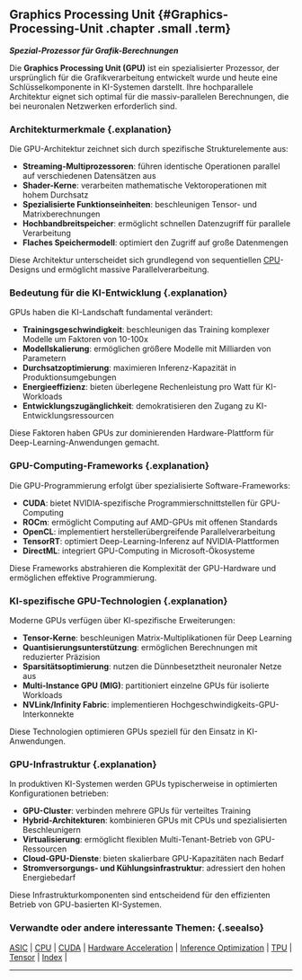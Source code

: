 ## Graphics Processing Unit {#Graphics-Processing-Unit .chapter .small .term}

***Spezial-Prozessor für Grafik-Berechnungen***

Die **Graphics Processing Unit (GPU)** ist ein spezialisierter Prozessor, der ursprünglich für die Grafikverarbeitung entwickelt wurde und heute eine Schlüsselkomponente in KI-Systemen darstellt.
Ihre hochparallele Architektur eignet sich optimal für die massiv-parallelen Berechnungen, die bei neuronalen Netzwerken erforderlich sind.

### Architekturmerkmale {.explanation}

Die GPU-Architektur zeichnet sich durch spezifische Strukturelemente aus:

- **Streaming-Multiprozessoren**: führen identische Operationen parallel auf verschiedenen Datensätzen aus
- **Shader-Kerne**: verarbeiten mathematische Vektoroperationen mit hohem Durchsatz
- **Spezialisierte Funktionseinheiten**: beschleunigen Tensor- und Matrixberechnungen
- **Hochbandbreitspeicher**: ermöglicht schnellen Datenzugriff für parallele Verarbeitung
- **Flaches Speichermodell**: optimiert den Zugriff auf große Datenmengen

Diese Architektur unterscheidet sich grundlegend von sequentiellen [CPU](#CPU)-Designs und ermöglicht massive Parallelverarbeitung.

### Bedeutung für die KI-Entwicklung {.explanation}

GPUs haben die KI-Landschaft fundamental verändert:

- **Trainingsgeschwindigkeit**: beschleunigen das Training komplexer Modelle um Faktoren von 10-100x
- **Modellskalierung**: ermöglichen größere Modelle mit Milliarden von Parametern
- **Durchsatzoptimierung**: maximieren Inferenz-Kapazität in Produktionsumgebungen
- **Energieeffizienz**: bieten überlegene Rechenleistung pro Watt für KI-Workloads
- **Entwicklungszugänglichkeit**: demokratisieren den Zugang zu KI-Entwicklungsressourcen

Diese Faktoren haben GPUs zur dominierenden Hardware-Plattform für Deep-Learning-Anwendungen gemacht.

### GPU-Computing-Frameworks {.explanation}

Die GPU-Programmierung erfolgt über spezialisierte Software-Frameworks:

- **CUDA**: bietet NVIDIA-spezifische Programmierschnittstellen für GPU-Computing
- **ROCm**: ermöglicht Computing auf AMD-GPUs mit offenen Standards
- **OpenCL**: implementiert herstellerübergreifende Parallelverarbeitung
- **TensorRT**: optimiert Deep-Learning-Inferenz auf NVIDIA-Plattformen
- **DirectML**: integriert GPU-Computing in Microsoft-Ökosysteme

Diese Frameworks abstrahieren die Komplexität der GPU-Hardware und ermöglichen effektive Programmierung.

### KI-spezifische GPU-Technologien {.explanation}

Moderne GPUs verfügen über KI-spezifische Erweiterungen:

- **Tensor-Kerne**: beschleunigen Matrix-Multiplikationen für Deep Learning
- **Quantisierungsunterstützung**: ermöglichen Berechnungen mit reduzierter Präzision
- **Sparsitätsoptimierung**: nutzen die Dünnbesetztheit neuronaler Netze aus
- **Multi-Instance GPU (MIG)**: partitioniert einzelne GPUs für isolierte Workloads
- **NVLink/Infinity Fabric**: implementieren Hochgeschwindigkeits-GPU-Interkonnekte

Diese Technologien optimieren GPUs speziell für den Einsatz in KI-Anwendungen.

### GPU-Infrastruktur {.explanation}

In produktiven KI-Systemen werden GPUs typischerweise in optimierten Konfigurationen betrieben:

- **GPU-Cluster**: verbinden mehrere GPUs für verteiltes Training
- **Hybrid-Architekturen**: kombinieren GPUs mit CPUs und spezialisierten Beschleunigern
- **Virtualisierung**: ermöglicht flexiblen Multi-Tenant-Betrieb von GPU-Ressourcen
- **Cloud-GPU-Dienste**: bieten skalierbare GPU-Kapazitäten nach Bedarf
- **Stromversorgungs- und Kühlungsinfrastruktur**: adressiert den hohen Energiebedarf

Diese Infrastrukturkomponenten sind entscheidend für den effizienten Betrieb von GPU-basierten KI-Systemen.

### Verwandte oder andere interessante Themen: {.seealso}

[ASIC](#ASIC) |
[CPU](#CPU) |
[CUDA](#CUDA) |
[Hardware Acceleration](#Hardware-Acceleration) |
[Inference Optimization](#Inference-Optimization) |
[TPU](#TPU) |
[Tensor](#Tensor) |
[Index](#Index) |

----



